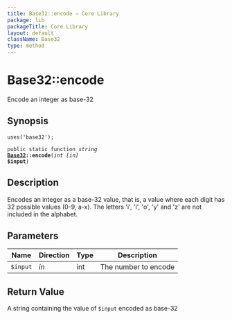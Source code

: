 ```yaml
---
title: Base32::encode — Core Library
package: lib
packageTitle: Core Library
layout: default
className: Base32
type: method
---
```


# Base32::encode

Encode an integer as base-32

## Synopsis

<code>uses('base32');</code>

<code>public static function <i>string</i> <b><a href="Base32">Base32</a>::encode</b>(<i>int</i> <i>[in]</i> <b>$input</b>)</code>

## Description

Encodes an integer as a base-32 value, that is, a value where each digit
has 32 possible values (0-9, a-x). The letters 'i', 'l', 'o', 'y' and
'z' are not included in the alphabet.

## Parameters

<table>
  <thead>
    <tr>
      <th>Name</th>
      <th>Direction</th>
      <th>Type</th>
      <th>Description</th>
    </tr>
  </thead>
  <tbody>
    <tr>
      <td><code>$input</code>
      <td><i>in</i></td>
      <td>int</td>
      <td>
The number to encode
      </td>
    </tr>
  </tbody>
</table>

## Return Value

A string containing the value of <code class="keyword">$input</code> encoded as base-32

